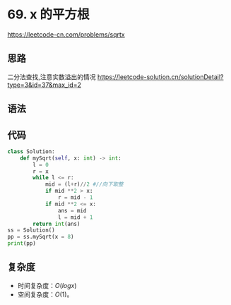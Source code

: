 # 69. x 的平方根
https://leetcode-cn.com/problems/sqrtx
## 思路
二分法查找,注意实数溢出的情况
https://leetcode-solution.cn/solutionDetail?type=3&id=37&max_id=2
## 语法

## 代码
```python
class Solution:
    def mySqrt(self, x: int) -> int:
        l = 0
        r = x
        while l <= r:
            mid = (l+r)//2 #//向下取整
            if mid **2 > x:
                r = mid - 1
            if mid **2 <= x:
                ans = mid
                l = mid + 1
        return int(ans)
ss = Solution()
pp = ss.mySqrt(x = 8)
print(pp)
```

## 复杂度

- 时间复杂度：$O(logx)$
- 空间复杂度：$O(1)$。